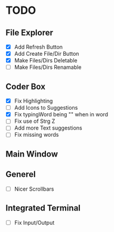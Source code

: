 ﻿# TODO

## File Explorer
- [x] Add Refresh Button
- [x] Add Create File/Dir Button
- [x] Make Files/Dirs Deletable
- [ ] Make Files/Dirs Renamable

## Coder Box
- [x] Fix Highlighting
- [ ] Add Icons to Suggestions
- [x] Fix typingWord being "" when in word
- [ ] Fix use of Strg Z
- [ ] Add more Text suggestions
- [ ] Fix missing words

## Main Window

## Generel
- [ ] Nicer Scrollbars

## Integrated Terminal
- [ ] Fix Input/Output

